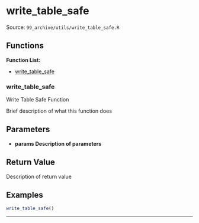 # write_table_safe

Source: `99_archive/utils/write_table_safe.R`

## Functions

**Function List:**
- [write_table_safe](#write-table-safe)

### write_table_safe

Write Table Safe Function

Brief description of what this function does


## Parameters

- **params Description of parameters**

## Return Value

Description of return value


## Examples

```r
write_table_safe()
```

---

